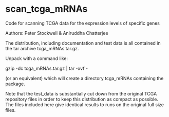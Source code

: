 # scan_tcga_mRNAs
Code for scanning TCGA data for the expression levels of specific genes

Authors: Peter Stockwell & Aniruddha Chatterjee

The distribution, including documentation and test data is all
contained in the tar archive tcga_mRNAs.tar.gz.

Unpack with a command like:

gzip -dc tcga_mRNAs.tar.gz | tar -xvf -

(or an equivalent) which will create a directory tcga_mRNAs containing
the package.

Note that the test_data is substantially cut down from the original
TCGA repository files in order to keep this distribution as compact as
possible.  The files included here give identical results to runs on
the original full size files.
